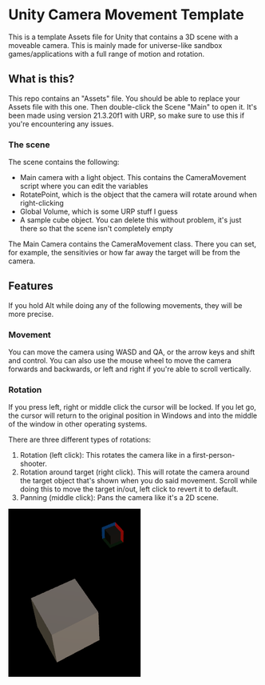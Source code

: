 # Unity Camera Movement Template

This is a template Assets file for Unity that contains a 3D scene with a moveable camera. This is mainly made for universe-like sandbox games/applications with a full range of motion and rotation.

## What is this?

This repo contains an "Assets" file. You should be able to replace your Assets file with this one. Then double-click the Scene "Main" to open it. It's been made using version 21.3.20f1 with URP, so make sure to use this if you're encountering any issues. 

### The scene

The scene contains the following:
- Main camera with a light object. This contains the CameraMovement script where you can edit the variables
- RotatePoint, which is the object that the camera will rotate around when right-clicking
- Global Volume, which is some URP stuff I guess
- A sample cube object. You can delete this without problem, it's just there so that the scene isn't completely empty

The Main Camera contains the CameraMovement class. There you can set, for example, the sensitivies or how far away the target will be from the camera. 

## Features

If you hold Alt while doing any of the following movements, they will be more precise.

### Movement

You can move the camera using WASD and QA, or the arrow keys and shift and control. You can also use the mouse wheel to move the camera forwards and backwards, or left and right if you're able to scroll vertically. 

### Rotation

If you press left, right or middle click the cursor will be locked. If you let go, the cursor will return to the original position in Windows and into the middle of the window in other operating systems. 

There are three different types of rotations:
1. Rotation (left click): This rotates the camera like in a first-person-shooter.
2. Rotation around target (right click). This will rotate the camera around the target object that's shown when you do said movement. Scroll while doing this to move the target in/out, left click to revert it to default.
3. Panning (middle click): Pans the camera like it's a 2D scene.
   
![image](image.png)
